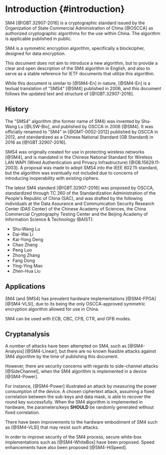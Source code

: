 #  Introduction {#introduction}

SM4 [@!GBT.32907-2016] is a cryptographic standard issued by the
Organization of State Commercial Administration of China [@OSCCA] as
authorized cryptographic algorithms for the use within China. The
algorithm is applicable  published in public.

SM4 is a symmetric encryption algorithm, specifically a blockcipher,
designed for data encryption.

This document does not aim to introduce a new algorithm, but to
provide a clear and open description of the SM4 algorithm in English,
and also to serve as a stable reference for IETF documents that utilize
this algorithm.

While this document is similar to [@SM4-En] in nature, [@SM4-En]
is a textual translation of "SMS4" [@SM4] published in 2006, and this
document follows the updated text and structure of [@!GBT.32907-2016].


## History

The "SMS4" algorithm (the former name of SM4) was invented by
Shu-Wang Lu [@LSW-Bio], and published by OSCCA in 2006 [@SM4]. It was
officially renamed to "SM4" in [@GMT-0002-2012] published by OSCCA in 2012,
and standardized as a Chinese National Standard (GB Standard) in 2016 as
[@!GBT.32907-2016].

SMS4 was originally created for use in protecting wireless networks [@SM4],
and is mandated in the Chinese National Standard for Wireless LAN WAPI (Wired
Authentication and Privacy Infrastructure) [@GB.15629.11-2003]. A proposal
was made to adopt SMS4 into the IEEE 802.11i standard, but the algorithm
was eventually not included due to concerns of introducing inoperability
with existing ciphers.

The latest SM4 standard [@!GBT.32907-2016] was proposed by OSCCA,
standardized through TC 260 of the Standardization Administration of the
People's Republic of China (SAC), and was drafted by the following
individuals at the Data Assurance and Communication Security Research
Center (DAS Center) of the Chinese Academy of Sciences, the China
Commercial Cryptography Testing Center and the Beijing Academy of
Information Science & Technology (BAIST):

* Shu-Wang Lu
* Dai-Wai Li
* Kai-Yong Deng
* Chao Zhang
* Peng Luo
* Zhong Zhang
* Fang Dong
* Ying-Ying Mao
* Zhen-Hua Liu


## Applications

SM4 (and SMS4) has prevalent hardware implementations [@SM4-FPGA]
[@SM4-VLSI], due to its being the only OSCCA-approved symmetric encryption
algorithm allowed for use in China.

SM4 can be used with ECB, CBC, CFB, CTR, and OFB modes.

## Cryptanalysis

A number of attacks have been attempted on SM4, such as [@SM4-Analysis]
[@SM4-Linear], but there are no known feasible attacks against SM4 algorithm
by the time of publishing this document.

However, there are security concerns with regards to side-channel attacks
[@SideChannel], when the SM4 algorithm is implemented in a device [@SM4-Power].

For instance, [@SM4-Power] illustrated an attack by measuring the power
consumption of the device. A chosen ciphertext attack, assuming a fixed
correlation between the sub-keys and data mask, is able to recover the round
key successfully. When the SM4 algorithm is implemented in hardware, the
parameters/keys **SHOULD** be randomly generated without fixed correlation.

There have been improvements to the hardware embodiment of SM4 such as
[@SM4-VLSI] that may resist such attacks.

In order to improve security of the SM4 process, secure white-box
implementations such as [@SM4-WhiteBox] have been proposed. Speed enhancements
have also been proposed [@SM4-HiSpeed].
